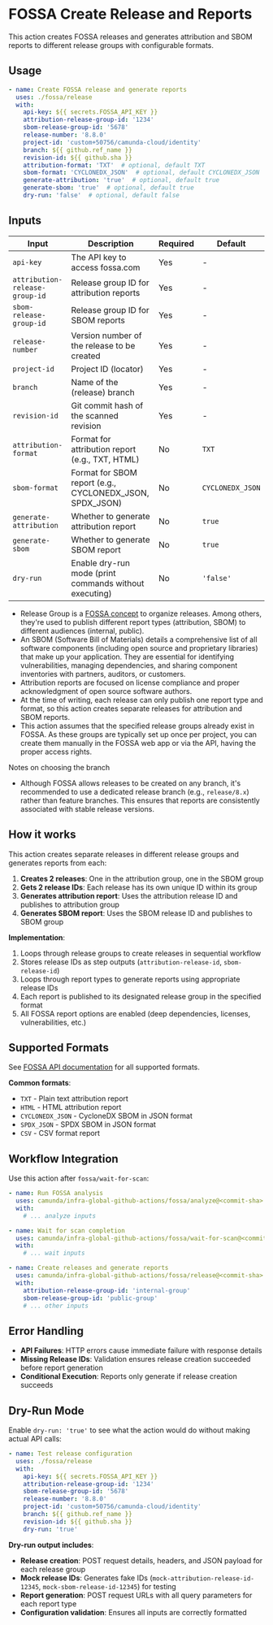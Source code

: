 # FOSSA Create Release and Reports

This action creates FOSSA releases and generates attribution and SBOM reports to different release groups with configurable formats.

## Usage

```yaml
- name: Create FOSSA release and generate reports
  uses: ./fossa/release
  with:
    api-key: ${{ secrets.FOSSA_API_KEY }}
    attribution-release-group-id: '1234'
    sbom-release-group-id: '5678'
    release-number: '8.8.0'
    project-id: 'custom+50756/camunda-cloud/identity'
    branch: ${{ github.ref_name }}
    revision-id: ${{ github.sha }}
    attribution-format: 'TXT'  # optional, default TXT
    sbom-format: 'CYCLONEDX_JSON'  # optional, default CYCLONEDX_JSON
    generate-attribution: 'true'  # optional, default true
    generate-sbom: 'true'  # optional, default true
    dry-run: 'false'  # optional, default false
```

## Inputs

| Input | Description | Required | Default |
|-------|-------------|----------|---------|
| `api-key` | The API key to access fossa.com | Yes | - |
| `attribution-release-group-id` | Release group ID for attribution reports | Yes | - |
| `sbom-release-group-id` | Release group ID for SBOM reports | Yes | - |
| `release-number` | Version number of the release to be created | Yes | - |
| `project-id` | Project ID (locator) | Yes | - |
| `branch` | Name of the (release) branch | Yes | - |
| `revision-id` | Git commit hash of the scanned revision | Yes | - |
| `attribution-format` | Format for attribution report (e.g., TXT, HTML) | No | `TXT` |
| `sbom-format` | Format for SBOM report (e.g., CYCLONEDX_JSON, SPDX_JSON) | No | `CYCLONEDX_JSON` |
| `generate-attribution` | Whether to generate attribution report | No | `true` |
| `generate-sbom` | Whether to generate SBOM report | No | `true` |
| `dry-run` | Enable dry-run mode (print commands without executing) | No | `'false'` |

- Release Group is a [FOSSA concept](https://docs.fossa.com/docs/release-groups) to organize releases. Among others, they're used to publish different report types (attribution, SBOM) to different audiences (internal, public).
- An SBOM (Software Bill of Materials) details a comprehensive list of all software components (including open source and proprietary libraries) that make up your application. They are essential for identifying vulnerabilities, managing dependencies, and sharing component inventories with partners, auditors, or customers.
- Attribution reports are focused on license compliance and proper acknowledgment of open source software authors.
- At the time of writing, each release can only publish one report type and format, so this action creates separate releases for attribution and SBOM reports.
- This action assumes that the specified release groups already exist in FOSSA. As these groups are typically set up once per project, you can create them manually in the FOSSA web app or via the API, having the proper access rights.

Notes on choosing the branch
- Although FOSSA allows releases to be created on any branch, it's recommended to use a dedicated release branch (e.g., `release/8.x`) rather than feature branches. This ensures that reports are consistently associated with stable release versions.

## How it works

This action creates separate releases in different release groups and generates reports from each:

1. **Creates 2 releases**: One in the attribution group, one in the SBOM group
2. **Gets 2 release IDs**: Each release has its own unique ID within its group
3. **Generates attribution report**: Uses the attribution release ID and publishes to attribution group
4. **Generates SBOM report**: Uses the SBOM release ID and publishes to SBOM group

**Implementation**:
1. Loops through release groups to create releases in sequential workflow
2. Stores release IDs as step outputs (`attribution-release-id`, `sbom-release-id`)
3. Loops through report types to generate reports using appropriate release IDs
4. Each report is published to its designated release group in the specified format
5. All FOSSA report options are enabled (deep dependencies, licenses, vulnerabilities, etc.)

## Supported Formats

See [FOSSA API documentation](https://docs.fossa.com/reference/queuereleasegroupattributionreport) for all supported formats.

**Common formats**:
- `TXT` - Plain text attribution report
- `HTML` - HTML attribution report
- `CYCLONEDX_JSON` - CycloneDX SBOM in JSON format
- `SPDX_JSON` - SPDX SBOM in JSON format
- `CSV` - CSV format report

## Workflow Integration

Use this action after `fossa/wait-for-scan`:

```yaml
- name: Run FOSSA analysis
  uses: camunda/infra-global-github-actions/fossa/analyze@<commit-sha>
  with:
    # ... analyze inputs

- name: Wait for scan completion
  uses: camunda/infra-global-github-actions/fossa/wait-for-scan@<commit-sha>
  with:
    # ... wait inputs

- name: Create releases and generate reports
  uses: camunda/infra-global-github-actions/fossa/release@<commit-sha>
  with:
    attribution-release-group-id: 'internal-group'
    sbom-release-group-id: 'public-group'
    # ... other inputs
```

## Error Handling

- **API Failures**: HTTP errors cause immediate failure with response details
- **Missing Release IDs**: Validation ensures release creation succeeded before report generation
- **Conditional Execution**: Reports only generate if release creation succeeds

## Dry-Run Mode

Enable `dry-run: 'true'` to see what the action would do without making actual API calls:

```yaml
- name: Test release configuration
  uses: ./fossa/release
  with:
    api-key: ${{ secrets.FOSSA_API_KEY }}
    attribution-release-group-id: '1234'
    sbom-release-group-id: '5678'
    release-number: '8.8.0'
    project-id: 'custom+50756/camunda-cloud/identity'
    branch: ${{ github.ref_name }}
    revision-id: ${{ github.sha }}
    dry-run: 'true'
```

**Dry-run output includes**:
- **Release creation**: POST request details, headers, and JSON payload for each release group
- **Mock release IDs**: Generates fake IDs (`mock-attribution-release-id-12345`, `mock-sbom-release-id-12345`) for testing
- **Report generation**: POST request URLs with all query parameters for each report type
- **Configuration validation**: Ensures all inputs are correctly formatted
